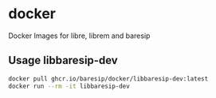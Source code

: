 # docker

Docker Images for libre, librem and baresip

## Usage libbaresip-dev

```bash
docker pull ghcr.io/baresip/docker/libbaresip-dev:latest
docker run --rm -it libbaresip-dev
```
